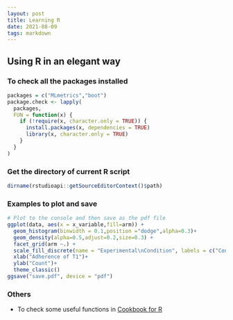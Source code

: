 ```yaml
---
layout: post
title: Learning R
date: 2021-08-09
tags: markdown    
---
```


## Using R in an elegant way

### To check all the packages installed
```R
packages = c("MLmetrics","boot")
package.check <- lapply(
  packages,
  FUN = function(x) {
    if (!require(x, character.only = TRUE)) {
      install.packages(x, dependencies = TRUE)
      library(x, character.only = TRUE)
    }
  }
)
```

### Get the directory of current R script
```R
dirname(rstudioapi::getSourceEditorContext()$path)
```

### Examples to plot and save
```R
# Plot to the console and then save as the pdf file
ggplot(data, aes(x = x_variable,fill=arm)) + 
  geom_histogram(binwidth = 0.1,position ="dodge",alpha=0.3)+
  geom_density(alpha=0.5,adjust=0.2,size=0.3) + 
  facet_grid(arm ~.) +
  scale_fill_discrete(name = "Experimental\nCondition", labels = c("Control","Treatment"))+
  xlab("Adherence of T1")+
  ylab("Count")+
  theme_classic()
ggsave("save.pdf", device = "pdf")
```

### Others

*  To check some useful functions in [Cookbook for R](https://openbiox.github.io/Cookbook-for-R-Chinese/index.html)